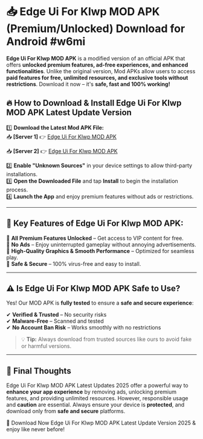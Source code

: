 # 📥 Edge Ui For Klwp MOD APK (Premium/Unlocked) Download for Android #w6mi

**Edge Ui For Klwp MOD APK** is a modified version of an official APK that offers **unlocked premium features, ad-free experiences, and enhanced functionalities**. Unlike the original version, Mod APKs allow users to access **paid features for free, unlimited resources, and exclusive tools without restrictions**. Download it now – it's **safe, fast and 100% working!**

## 🔥 **How to Download & Install Edge Ui For Klwp MOD APK Latest Update Version**

1️⃣ **Download the Latest Mod APK File:**  
📥 **[Server 1]** 👉 [Edge Ui For Klwp MOD APK](https://hapymods.com?title=Edge+Ui+For+Klwp+MOD+APK&ref=w6mi)

📥 **[Server 2]** 👉 [Edge Ui For Klwp MOD APK](https://hapymods.com?title=Edge+Ui+For+Klwp+MOD+APK&ref=w6mi)

2️⃣ **Enable "Unknown Sources"** in your device settings to allow third-party installations.  
3️⃣ **Open the Downloaded File** and tap **Install** to begin the installation process.  
4️⃣ **Launch the App** and enjoy premium features without ads or restrictions.

---

## 🌟 **Key Features of Edge Ui For Klwp MOD APK:**
 
🔽 **All Premium Features Unlocked** – Get access to VIP content for free.  
🔽 **No Ads** – Enjoy uninterrupted gameplay without annoying advertisements.  
🔽 **High-Quality Graphics & Smooth Performance** – Optimized for seamless play.  
🔽 **Safe & Secure** – 100% virus-free and easy to install.  

---

## ⚠️ **Is Edge Ui For Klwp MOD APK Safe to Use?**

Yes! Our MOD APK is **fully tested** to ensure a **safe and secure experience**:

✔ **Verified & Trusted** – No security risks  
✔ **Malware-Free** – Scanned and tested  
✔ **No Account Ban Risk** – Works smoothly with no restrictions

> 💡 **Tip:** Always download from trusted sources like ours to avoid fake or harmful versions.

---

## 📌 **Final Thoughts**
 
Edge Ui For Klwp MOD APK Latest Updates 2025 offer a powerful way to **enhance your app experience** by removing ads, unlocking premium features, and providing unlimited resources. However, responsible usage and **caution** are essential. Always ensure your device is **protected**, and download only from **safe and secure** platforms.  

🔽 Download Now Edge Ui For Klwp MOD APK Latest Update Version 2025 & enjoy like never before!